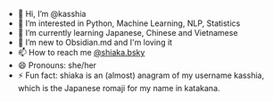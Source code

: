 - 👋 Hi, I’m @kasshia
- 👀 I’m interested in Python, Machine Learning, NLP, Statistics
- 🌱 I’m currently learning Japanese, Chinese and Vietnamese
- 💞️ I’m new to Obsidian.md and I'm loving it
- 📫 How to reach me [@shiaka.bsky](https://bsky.app/profile/shiaka.bsky.social)
- 😄 Pronouns: she/her
- ⚡ Fun fact: shiaka is an (almost) anagram of my username kasshia, which is the Japanese romaji for my name in katakana.


<!---
kasshia/kasshia is a ✨ special ✨ repository because its `README.md` (this file) appears on your GitHub profile.
You can click the Preview link to take a look at your changes.

- 💞️ I’m looking to collaborate on ...

--->
